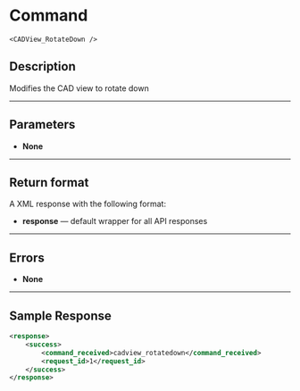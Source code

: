 # Command

    <CADView_RotateDown />

## Description

Modifies the CAD view to rotate down

***

## Parameters
- **None**

***

## Return format
A XML response with the following format:

- **response** — default wrapper for all API responses

***

## Errors
- **None**

***

## Sample Response
```xml
<response>
	<success>
		<command_received>cadview_rotatedown</command_received>
		<request_id>1</request_id>
	</success>
</response>
```
